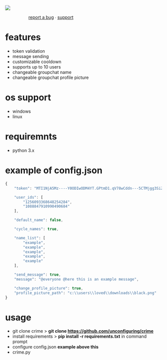 # 
![](https://files.offshore.cat/mqjsblA8.png)

‎ ‎ ‎ ‎ ‎ ‎ ‎ ‎ ‎ ‎ ‎ ‎ ‎ ‎ ‎ ‎ ‎ ‎ ‎ [report a bug](https://discordapp.com/users/461365413687590915) ∙ [support](https://discordapp.com/users/461365413687590915)

# features 
- token validation
- message sending
- customizable cooldown
- supports up to 10 users
- changeable groupchat name
- changeable groupchat profile picture

# os support
- windows
- linux

# requiremnts 
- python 3.x

# example of config.json
```js
{
    "token": "MTI1NjA5Mz----Y0ODIwODM4YT.GPtmD1.qV78wCddn---5CTMjgg3SiZiR----IOzPpJpFoU",

    "user_ids": [
        "1256093368648254284",  
        "1088847910990490684"
    ],

    "default_name": false,

    "cycle_names": true,

    "name_list": [
        "example",
        "example",
        "example",
        "example",
        "example"
    ],

    "send_message": true,
    "message": "@everyone @here this is an example message",

    "change_profile_picture": true,
    "profile_picture_path": "c:\\users\\loved\\downloads\\black.png"
}
```

# usage
- git clone crime > **git clone https://github.com/unconfiguring/crime**
- install requirements > **pip install -r requirements.txt** in command prompt
- configure config.json **example above this**
- crime.py

